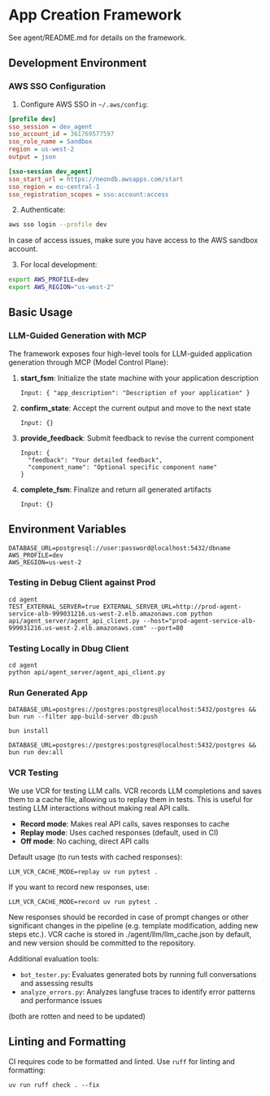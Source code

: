 # App Creation Framework

See agent/README.md for details on the framework.

## Development Environment

### AWS SSO Configuration

1. Configure AWS SSO in `~/.aws/config`:
```ini
[profile dev]
sso_session = dev_agent
sso_account_id = 361769577597
sso_role_name = Sandbox
region = us-west-2
output = json

[sso-session dev_agent]
sso_start_url = https://neondb.awsapps.com/start
sso_region = eu-central-1
sso_registration_scopes = sso:account:access
```

2. Authenticate:
```bash
aws sso login --profile dev
```

In case of access issues, make sure you have access to the AWS sandbox account.

3. For local development:
```bash
export AWS_PROFILE=dev
export AWS_REGION="us-west-2"
```

## Basic Usage

### LLM-Guided Generation with MCP

The framework exposes four high-level tools for LLM-guided application generation through MCP (Model Control Plane):

1. **start_fsm**: Initialize the state machine with your application description
   ```
   Input: { "app_description": "Description of your application" }
   ```

2. **confirm_state**: Accept the current output and move to the next state
   ```
   Input: {}
   ```

3. **provide_feedback**: Submit feedback to revise the current component
   ```
   Input: {
     "feedback": "Your detailed feedback",
     "component_name": "Optional specific component name"
   }
   ```

4. **complete_fsm**: Finalize and return all generated artifacts
   ```
   Input: {}
   ```

## Environment Variables

```env
DATABASE_URL=postgresql://user:password@localhost:5432/dbname
AWS_PROFILE=dev
AWS_REGION=us-west-2
```

### Testing in Debug Client against Prod

```
cd agent
TEST_EXTERNAL_SERVER=true EXTERNAL_SERVER_URL=http://prod-agent-service-alb-999031216.us-west-2.elb.amazonaws.com python api/agent_server/agent_api_client.py --host="prod-agent-service-alb-999031216.us-west-2.elb.amazonaws.com" --port=80
```

### Testing Locally in Dbug Client

```
cd agent
python api/agent_server/agent_api_client.py
```

### Run Generated App

```
DATABASE_URL=postgres://postgres:postgres@localhost:5432/postgres && bun run --filter app-build-server db:push

bun install

DATABASE_URL=postgres://postgres:postgres@localhost:5432/postgres && bun run dev:all
```

### VCR Testing

We use VCR for testing LLM calls. VCR records LLM completions and saves them to a cache file, allowing us to replay them in tests. This is useful for testing LLM interactions without making real API calls.

- **Record mode**: Makes real API calls, saves responses to cache
- **Replay mode**: Uses cached responses (default, used in CI)
- **Off mode**: No caching, direct API calls

Default usage (to run tests with cached responses):
```
LLM_VCR_CACHE_MODE=replay uv run pytest .
```

If you want to record new responses, use:

```
LLM_VCR_CACHE_MODE=record uv run pytest .
```
New responses should be recorded in case of prompt changes or other significant changes in the pipeline (e.g. template modification, adding new steps etc.). VCR cache is stored in ./agent/llm/llm_cache.json by default, and new version should be committed to the repository.

Additional evaluation tools:
- `bot_tester.py`: Evaluates generated bots by running full conversations and assessing results
- `analyze_errors.py`: Analyzes langfuse traces to identify error patterns and performance issues

(both are rotten and need to be updated)

## Linting and Formatting

CI requires code to be formatted and linted. Use `ruff` for linting and formatting:
```
uv run ruff check . --fix
```

